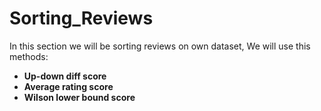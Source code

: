 # Sorting_Reviews
In this section we will be sorting reviews on own dataset, We will use this methods:

* **Up-down diff score**
* **Average rating score**
* **Wilson lower bound score**
